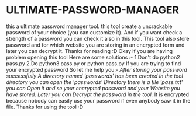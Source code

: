 # ULTIMATE-PASSWORD-MANAGER
this a ultimate password manager tool. this tool create a uncrackable password of your choice (you can customize it). And if you want check a strength of a password you can check it also in this tool. This tool also store password and for which website you are storing in an encrypted form and later you can decrypt it. Thanks for reading :D
Okay if you are having problem opening this tool
Here are some solutions :-
1.Don't do python2 pass.py
2.Do python3 pass.py or python pass.py
If you are trying to find your encrypted password
So let me help you:-
*After storing your password successfully
A directory named 'passwords' has been created
In the tool directory you can open the 'passwords'
Directory there is a file 'pass.txt' you can
Open it and se your encrypted password and your Website you have stored.
Later you can Decrypt the password in the tool.*
It is encrypted because nobody can easily use your password if even anybody saw it in the file.
Thanks for using the tool :D
